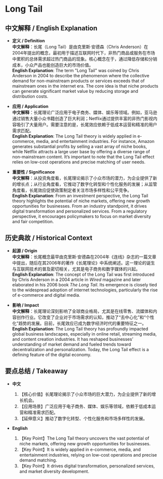 # Long Tail

## 中文解释 / English Explanation

* **定义 / Definition**  
  **中文解释**：长尾（Long Tail）是由克里斯·安德森（Chris Anderson）在2004年提出的概念，最初用于描述互联网时代下，非热门商品或服务在市场中累积的总体需求超过热门商品的现象。核心概念在于，通过降低存储和分销成本，小众产品也能创造巨大的市场价值。  
  **English Explanation**: The term "Long Tail" was coined by Chris Anderson in 2004 to describe the phenomenon where the collective demand for non-mainstream products or services exceeds that of mainstream ones in the internet era. The core idea is that niche products can generate significant market value by reducing storage and distribution costs.

* **应用 / Application**  
  **中文解释**：长尾理论广泛应用于电子商务、媒体、娱乐等领域。例如，亚马逊通过销售大量小众书籍创造了巨大利润；Netflix通过提供丰富的非热门影视内容吸引了大量用户。需要注意的是，长尾效应依赖于低成本运营和精准的用户需求匹配。  
  **English Explanation**: The Long Tail theory is widely applied in e-commerce, media, and entertainment industries. For instance, Amazon generates substantial profits by selling a vast array of niche books, while Netflix attracts a large user base by offering a diverse range of non-mainstream content. It’s important to note that the Long Tail effect relies on low-cost operations and precise matching of user needs.

* **重要性 / Significance**  
  **中文解释**：从投资角度看，长尾理论揭示了小众市场的潜力，为企业提供了新的增长点；从行业角度看，它推动了数字化转型和个性化服务的发展；从监管角度看，长尾效应促使政策制定者关注市场多样性和公平竞争。  
  **English Explanation**: From an investment perspective, the Long Tail theory highlights the potential of niche markets, offering new growth opportunities for businesses. From an industry standpoint, it drives digital transformation and personalized services. From a regulatory perspective, it encourages policymakers to focus on market diversity and fair competition.

## 历史典故 / Historical Context

* **起源 / Origin**  
  **中文解释**：长尾概念最早由克里斯·安德森在2004年《连线》杂志的一篇文章中提出，随后在其2006年的著作《长尾理论》中系统阐述。这一理论的诞生与互联网技术的普及密切相关，尤其是电子商务和数字媒体的兴起。  
  **English Explanation**: The concept of the Long Tail was first introduced by Chris Anderson in a 2004 article in *Wired* magazine and later elaborated in his 2006 book *The Long Tail*. Its emergence is closely tied to the widespread adoption of internet technologies, particularly the rise of e-commerce and digital media.

* **影响 / Impact**  
  **中文解释**：长尾理论深刻影响了全球商业格局，尤其是在线零售、流媒体和内容创作行业。它改变了企业对于市场需求的认知，推动了“去中心化”和“个性化”趋势的发展。目前，长尾效应已成为数字经济时代的重要特征之一。  
  **English Explanation**: The Long Tail theory has profoundly impacted global business landscapes, especially in online retail, streaming media, and content creation industries. It has reshaped businesses’ understanding of market demand and fueled trends toward decentralization and personalization. Today, the Long Tail effect is a defining feature of the digital economy.

## 要点总结 / Takeaway

* **中文**  
  1. 【核心价值】长尾理论揭示了小众市场的巨大潜力，为企业提供了新的增长机会。  
  2. 【应用场景】广泛应用于电子商务、媒体、娱乐等领域，依赖于低成本运营和精准需求匹配。  
  3. 【延伸意义】推动了数字化转型、个性化服务和市场多样性的发展。

* **English**  
  1. 【Key Point】The Long Tail theory uncovers the vast potential of niche markets, offering new growth opportunities for businesses.  
  2. 【Key Point】It is widely applied in e-commerce, media, and entertainment industries, relying on low-cost operations and precise demand matching.  
  3. 【Key Point】It drives digital transformation, personalized services, and market diversity development.